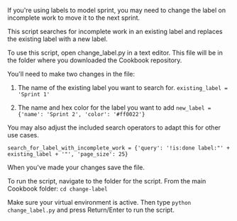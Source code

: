 If you're using labels to model sprint, you may need to change the label on incomplete work to move it to the next sprint.

This script searches for incomplete work in an existing label and replaces the existing label with a new label.

To use this script, open change_label.py in a text editor. This file will be in the folder where you downloaded the Cookbook repository.

You'll need to make two changes in the file:

1. The name of the existing label you want to search for.
    `existing_label = 'Sprint 1'`

2. The name and hex color for the label you want to add
    `new_label = {'name': 'Sprint 2', 'color': '#ff0022'}`
    

You may also adjust the included search operators to adapt this for other use cases.


`search_for_label_with_incomplete_work = {'query': '!is:done label:"' + existing_label + '"', 'page_size': 25}`

When you've made your changes save the file.

To run the script, navigate to the folder for the script.
From the main Cookbook folder:
`cd change-label`

Make sure your virtual environment is active.
Then type `python change_label.py` and press Return/Enter to run the script. 
